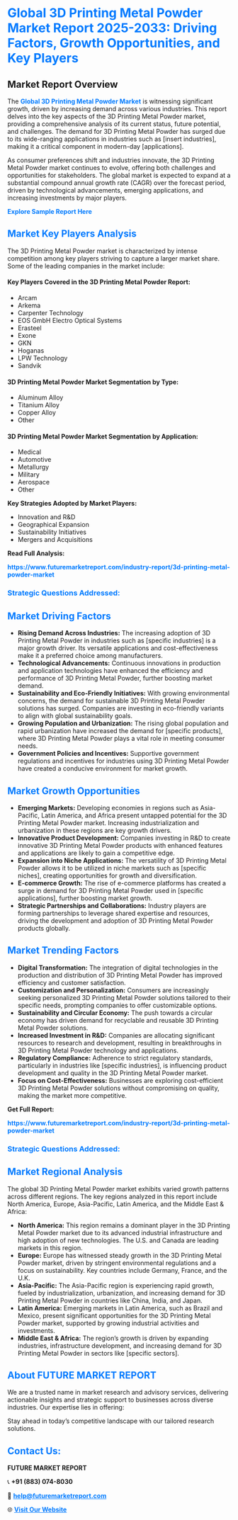<h1 style="color: #007BFF;">Global 3D Printing Metal Powder Market Report 2025-2033: Driving Factors, Growth Opportunities, and Key Players</h1>

<section id="overview">
<h2>Market Report Overview</h2>
<p>The <a href="https://www.futuremarketreport.com/industry-report/3d-printing-metal-powder-market" style="color: #007BFF; text-decoration: none;"><strong>Global 3D Printing Metal Powder Market</strong></a> is witnessing significant growth, driven by increasing demand across various industries. This report delves into the key aspects of the 3D Printing Metal Powder market, providing a comprehensive analysis of its current status, future potential, and challenges. The demand for 3D Printing Metal Powder has surged due to its wide-ranging applications in industries such as [insert industries], making it a critical component in modern-day [applications].</p>
<p>As consumer preferences shift and industries innovate, the 3D Printing Metal Powder market continues to evolve, offering both challenges and opportunities for stakeholders. The global market is expected to expand at a substantial compound annual growth rate (CAGR) over the forecast period, driven by technological advancements, emerging applications, and increasing investments by major players.</p>
</section>

<section id="overview">
<p><a href="https://www.futuremarketreport.com/request-sample/reportId=88388" style="color: #007BFF; text-decoration: none;"><strong>Explore Sample Report Here</strong></a></p>
</section>

<section id="key-players">
<h2 style="color: #007BFF;">Market Key Players Analysis</h2>
<p>The 3D Printing Metal Powder market is characterized by intense competition among key players striving to capture a larger market share. Some of the leading companies in the market include:</p>
<h4>Key Players Covered in the 3D Printing Metal Powder Report:</h4>
<ul><li>Arcam</li><li>Arkema</li><li>Carpenter Technology</li><li>EOS GmbH Electro Optical Systems</li><li>Erasteel</li><li>Exone</li><li>GKN</li><li>Hoganas</li><li>LPW Technology</li><li>Sandvik</li></ul>
<h4>3D Printing Metal Powder Market Segmentation by Type:</h4>
<ul><li>Aluminum Alloy</li><li>Titanium Alloy</li><li>Copper Alloy</li><li>Other</li></ul>

<h4>3D Printing Metal Powder Market Segmentation by Application:</h4>
<ul><li>Medical</li><li>Automotive</li><li>Metallurgy</li><li>Military</li><li>Aerospace</li><li>Other</li></ul>
<p><strong>Key Strategies Adopted by Market Players:</strong></p>
<ul>
<li>Innovation and R&D</li>
<li>Geographical Expansion</li>
<li>Sustainability Initiatives</li>
<li>Mergers and Acquisitions</li>
</ul>
</section>

<section>
<p><strong>Read Full Analysis: </strong></p><a href="https://www.futuremarketreport.com/industry-report/3d-printing-metal-powder-market" style="color: #007BFF; text-decoration: none;"><strong>https://www.futuremarketreport.com/industry-report/3d-printing-metal-powder-market</strong></a>
<h3 style="color: #007BFF;">Strategic Questions Addressed:</h3>
</section>

<section id="driving-factors">
<h2 style="color: #007BFF;">Market Driving Factors</h2>
<ul>
<li><strong>Rising Demand Across Industries:</strong> The increasing adoption of 3D Printing Metal Powder in industries such as [specific industries] is a major growth driver. Its versatile applications and cost-effectiveness make it a preferred choice among manufacturers.</li>
<li><strong>Technological Advancements:</strong> Continuous innovations in production and application technologies have enhanced the efficiency and performance of 3D Printing Metal Powder, further boosting market demand.</li>
<li><strong>Sustainability and Eco-Friendly Initiatives:</strong> With growing environmental concerns, the demand for sustainable 3D Printing Metal Powder solutions has surged. Companies are investing in eco-friendly variants to align with global sustainability goals.</li>
<li><strong>Growing Population and Urbanization:</strong> The rising global population and rapid urbanization have increased the demand for [specific products], where 3D Printing Metal Powder plays a vital role in meeting consumer needs.</li>
<li><strong>Government Policies and Incentives:</strong> Supportive government regulations and incentives for industries using 3D Printing Metal Powder have created a conducive environment for market growth.</li>
</ul>
</section>

<section id="growth-opportunities">
<h2 style="color: #007BFF;">Market Growth Opportunities</h2>
<ul>
<li><strong>Emerging Markets:</strong> Developing economies in regions such as Asia-Pacific, Latin America, and Africa present untapped potential for the 3D Printing Metal Powder market. Increasing industrialization and urbanization in these regions are key growth drivers.</li>
<li><strong>Innovative Product Development:</strong> Companies investing in R&D to create innovative 3D Printing Metal Powder products with enhanced features and applications are likely to gain a competitive edge.</li>
<li><strong>Expansion into Niche Applications:</strong> The versatility of 3D Printing Metal Powder allows it to be utilized in niche markets such as [specific niches], creating opportunities for growth and diversification.</li>
<li><strong>E-commerce Growth:</strong> The rise of e-commerce platforms has created a surge in demand for 3D Printing Metal Powder used in [specific applications], further boosting market growth.</li>
<li><strong>Strategic Partnerships and Collaborations:</strong> Industry players are forming partnerships to leverage shared expertise and resources, driving the development and adoption of 3D Printing Metal Powder products globally.</li>
</ul>
</section>

<section id="trending-factors">
<h2 style="color: #007BFF;">Market Trending Factors</h2>
<ul>
<li><strong>Digital Transformation:</strong> The integration of digital technologies in the production and distribution of 3D Printing Metal Powder has improved efficiency and customer satisfaction.</li>
<li><strong>Customization and Personalization:</strong> Consumers are increasingly seeking personalized 3D Printing Metal Powder solutions tailored to their specific needs, prompting companies to offer customizable options.</li>
<li><strong>Sustainability and Circular Economy:</strong> The push towards a circular economy has driven demand for recyclable and reusable 3D Printing Metal Powder solutions.</li>
<li><strong>Increased Investment in R&D:</strong> Companies are allocating significant resources to research and development, resulting in breakthroughs in 3D Printing Metal Powder technology and applications.</li>
<li><strong>Regulatory Compliance:</strong> Adherence to strict regulatory standards, particularly in industries like [specific industries], is influencing product development and quality in the 3D Printing Metal Powder market.</li>
<li><strong>Focus on Cost-Effectiveness:</strong> Businesses are exploring cost-efficient 3D Printing Metal Powder solutions without compromising on quality, making the market more competitive.</li>
</ul>
</section>

<section>
<p><strong>Get Full Report: </strong></p><a href="https://www.futuremarketreport.com/industry-report/3d-printing-metal-powder-market" style="color: #007BFF; text-decoration: none;"><strong>https://www.futuremarketreport.com/industry-report/3d-printing-metal-powder-market</strong></a>
<h3 style="color: #007BFF;">Strategic Questions Addressed:</h3>
</section>


<section id="regional-analysis">
<h2 style="color: #007BFF;">Market Regional Analysis</h2>
<p>The global 3D Printing Metal Powder market exhibits varied growth patterns across different regions. The key regions analyzed in this report include North America, Europe, Asia-Pacific, Latin America, and the Middle East & Africa:</p>
<ul>
<li><strong>North America:</strong> This region remains a dominant player in the 3D Printing Metal Powder market due to its advanced industrial infrastructure and high adoption of new technologies. The U.S. and Canada are leading markets in this region.</li>
<li><strong>Europe:</strong> Europe has witnessed steady growth in the 3D Printing Metal Powder market, driven by stringent environmental regulations and a focus on sustainability. Key countries include Germany, France, and the U.K.</li>
<li><strong>Asia-Pacific:</strong> The Asia-Pacific region is experiencing rapid growth, fueled by industrialization, urbanization, and increasing demand for 3D Printing Metal Powder in countries like China, India, and Japan.</li>
<li><strong>Latin America:</strong> Emerging markets in Latin America, such as Brazil and Mexico, present significant opportunities for the 3D Printing Metal Powder market, supported by growing industrial activities and investments.</li>
<li><strong>Middle East & Africa:</strong> The region’s growth is driven by expanding industries, infrastructure development, and increasing demand for 3D Printing Metal Powder in sectors like [specific sectors].</li>
</ul>
</section>

<footer>
<h2 style="color: #007BFF;">About FUTURE MARKET REPORT</h2>
<p>We are a trusted name in market research and advisory services, delivering actionable insights and strategic support to businesses across diverse industries. Our expertise lies in offering:</p>

<p>Stay ahead in today’s competitive landscape with our tailored research solutions.</p>

<h2 style="color: #007BFF;">Contact Us:</h2>
<p><strong>FUTURE MARKET REPORT</strong></p>
<p>📞 <strong>+91 (883) 074-8030</strong></p>
<p>📧 <strong><a href="mailto:help@futuremarketreport.com" style="color: #007BFF;">help@futuremarketreport.com</a></strong></p>
<p>🌐 <strong><a href="https://www.futuremarketreport.com/" style="color: #007BFF;">Visit Our Website</a></strong></p>
</footer>